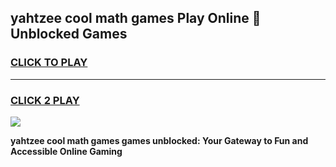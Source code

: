 
## yahtzee cool math games Play Online 👋 Unblocked Games
<h3>
<a href="https://news.freeplayer.one?title=yahtzee_cool_math_games&ref=17CMG">CLICK TO PLAY</a></h3>
<hr>

<h3>
<a href="https://news.freeplayer.one?title=yahtzee_cool_math_games&ref=17CMG">CLICK 2 PLAY</a>
  
</h3>

<a href="https://news.freeplayer.one?title=yahtzee_cool_math_games&ref=17CMG/"><img src="https://clearcache.store/games.png"></a>


**yahtzee cool math games games unblocked: Your Gateway to Fun and Accessible Online Gaming**
